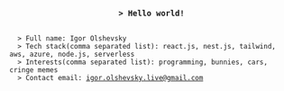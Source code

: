 <h3 align="center"><code>> Hello world!</code></h3>

<pre>
<code>
  > Full name: Igor Olshevsky
  > Tech stack(comma separated list): react.js, nest.js, tailwind, aws, azure, node.js, serverless 
  > Interests(comma separated list): programming, bunnies, cars, cringe memes
  > Contact email: <a href="mailto:igor.olshevsky.live@gmail.com">igor.olshevsky.live@gmail.com</a>
</code>
</pre>
